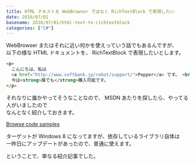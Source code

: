 ```yaml
---
title: HTML テキストを WebBrowser ではなく RichTextBlock で表現したい
date: 2016/07/01
basename: 2016/07/01/html-text-to-richtextblock
categories: ["C#"]
---
```


WebBrowser またはそれに近い何かを使えっていう話でもあるんですが、  
以下の様な HTML ドキュメントを、 RichTextBlock で表現したいとします。

```html
<p>
  こんにちは、私は
  <a href="http://www.softbank.jp/robot/support/">Pepper</a> です。 <br />
  今は<strong>誰でも</strong>購入可能です。
</p>
```

それなりに誰かやってそうなことなので、 MSDN あたりを探したら、やってる人がいましたので  
なんとなく紹介しておきます。

[Browse code samples](https://code.msdn.microsoft.com/Social-Media-Dashboard-135436da)

ターゲットが Windows 8 になってますが、依存しているライブラリ自体は  
一昨日にアップデートがあったので、普通に使えます。

ということで、単なる紹介記事でした。

